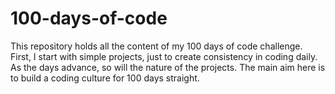# 100-days-of-code
This repository holds all the content of my 100 days of code challenge.
First, I start with simple projects, just to create consistency in coding daily.
As the days advance, so will the nature of the projects.
The main aim here is to build a coding culture for 100 days straight.
